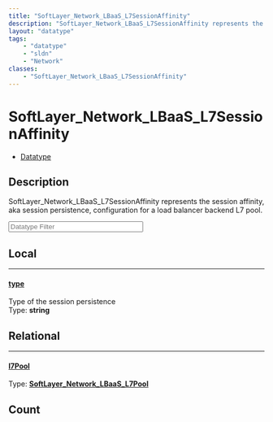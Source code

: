 ```yaml
---
title: "SoftLayer_Network_LBaaS_L7SessionAffinity"
description: "SoftLayer_Network_LBaaS_L7SessionAffinity represents the session affinity, aka session persistence, configuration for a... "
layout: "datatype"
tags:
    - "datatype"
    - "sldn"
    - "Network"
classes:
    - "SoftLayer_Network_LBaaS_L7SessionAffinity"
---
```


# SoftLayer_Network_LBaaS_L7SessionAffinity
<div id='service-datatype'>
    <ul id='sldn-reference-tabs'>
        <li id='datatype'> <a href='/reference/datatypes/SoftLayer_Network_LBaaS_L7SessionAffinity' >Datatype</a></li>
    </ul>
</div>

## Description 


SoftLayer_Network_LBaaS_L7SessionAffinity represents the session affinity, aka session persistence, configuration for a load balancer backend L7 pool. 





<!-- Filer BEGIN -->
<div class="view-filters">
        <div class="clearfix">
            <div class="search-input-box">
                <input placeholder="Datatype Filter" onkeyup="titleSearch(inputId='prop-input', divId='properties', elementClass='prop-row')" 
                    type="text" id="prop-input" value="" size="30" maxlength="128" class="form-text">
            </div>
        </div>
</div>
<!-- Filer END -->

<div id="properties" class="content">
<div id="localProperties" class="prop-content" >

## Local
<div class="prop-row">

-----
[type]: #type
#### [type]
Type of the session persistence  
<span class="type-label">Type: </span>**string**  



</div>
</div>
<!-- LOCAL PROPERTY END -->

<div id="relationalProperties"  class="prop-content" >

## Relational
<div class="prop-row">

-----
[l7Pool]: #l7pool
#### [l7Pool]
  
<span class="type-label">Type: </span>**<a href='/reference/datatypes/SoftLayer_Network_LBaaS_L7Pool'>SoftLayer_Network_LBaaS_L7Pool </a>**  



</div>

## Count
</div>



